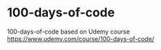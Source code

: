 # 100-days-of-code
100-days-of-code based on Udemy course https://www.udemy.com/course/100-days-of-code/
